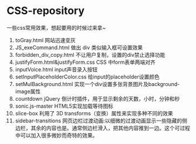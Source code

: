 CSS-repository
==============

一些css常用效果，想起要用的时候过来拿~

1. toGray.html  网站迅速变灰<br>
2. JS_exeCommand.html  做出 div 类似输入框可设置效果<br>
3. forbidden_div_copy.html  不让用户复制，设置的div禁止选择功能<br>
4. justifyForm.html&justifyForm.css  CSS 中form表单两端对齐<br>
5. inputVoice.html  input声音录入按钮<br>
6. setInputPlaceholderColor.css   给input的placeholder设置颜色<br>
7. setMulBackground.html  实现一个div设置多张背景图片及background-image属性<br>
8. countdown jQuery 倒计时插件，用于显示剩余的天数，小时，分钟和秒<br>
9. sonic.js-master  HTML5实现加载等待图标<br>
10. slice-box 利用了 3D transforms（变换）属性来实现多种不同的效果<br>
11. sidebar-transitions 网页边栏过渡动画:以细微的过渡动画显示一些隐藏的侧边栏，其余的内容也是。通常侧边栏滑入，把其他内容推到一边。这个可过程中可以加入很多微妙而奇特的效果。<br>
